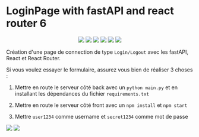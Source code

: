 # LoginPage with fastAPI and react router 6

<p align="center">
    <img src="https://img.shields.io/badge/Python-3776AB?style=for-the-badge&logo=python&logoColor=white">
    <img src="https://img.shields.io/badge/React-20232A?style=for-the-badge&logo=react&logoColor=61DAFB">
    <img src="https://img.shields.io/badge/React_Router_6-CA4245?style=for-the-badge&logo=react-router&logoColor=white">
    <img src="https://img.shields.io/badge/fastapi-109989?style=for-the-badge&logo=FASTAPI&logoColor=white">
    <img src="https://img.shields.io/badge/PyCharm-000000.svg?&style=for-the-badge&logo=PyCharm&logoColor=white">
    <img src="https://img.shields.io/badge/WebStorm-000000?style=for-the-badge&logo=WebStorm&logoColor=white">
</p>


Création d'une page de connection de type `Login/Logout` avec les fastAPI, React et React Router.

Si vous voulez essayer le formulaire, assurez vous bien de réaliser 3 choses : 

1. Mettre en route le serveur côté back avec un `python main.py` et en installant les dépendances du fichier `requirements.txt`

2. Mettre en route le serveur côté front avec un `npm install` et `npm start`

3. Mettre `user1234` comme username et `secret1234` comme mot de passe


![](img/login.png)
![](img/profil.png)